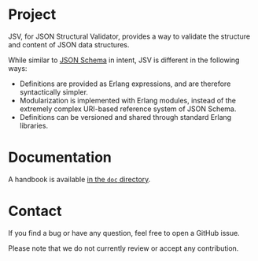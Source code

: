 # Project
JSV, for JSON Structural Validator, provides a way to validate the structure
and content of JSON data structures.

While similar to [JSON Schema](https://json-schema.org/) in intent, JSV is
different in the following ways:

- Definitions are provided as Erlang expressions, and are therefore
  syntactically simpler.
- Modularization is implemented with Erlang modules, instead of the extremely
  complex URI-based reference system of JSON Schema.
- Definitions can be versioned and shared through standard Erlang libraries.

# Documentation
A handbook is available [in the `doc`
directory](https://github.com/galdor/erl-jsv/blob/master/doc/handbook.md).

# Contact
If you find a bug or have any question, feel free to open a GitHub issue.

Please note that we do not currently review or accept any contribution.
